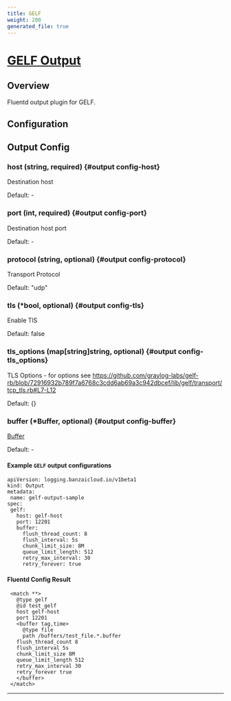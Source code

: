 ```yaml
---
title: GELF
weight: 200
generated_file: true
---
```


# [GELF Output](https://github.com/hotschedules/fluent-plugin-gelf-hs)
## Overview
 Fluentd output plugin for GELF.

## Configuration
## Output Config

### host (string, required) {#output config-host}

Destination host<br>

Default: -

### port (int, required) {#output config-port}

Destination host port<br>

Default: -

### protocol (string, optional) {#output config-protocol}

Transport Protocol <br>

Default:  "udp"

### tls (*bool, optional) {#output config-tls}

Enable TlS <br>

Default:  false

### tls_options (map[string]string, optional) {#output config-tls_options}

TLS Options  - for options see https://github.com/graylog-labs/gelf-rb/blob/72916932b789f7a6768c3cdd6ab69a3c942dbcef/lib/gelf/transport/tcp_tls.rb#L7-L12<br>

Default:  {}

### buffer (*Buffer, optional) {#output config-buffer}

[Buffer](../buffer/)<br>

Default: -



 #### Example `GELF` output configurations
 ```
apiVersion: logging.banzaicloud.io/v1beta1
kind: Output
metadata:
  name: gelf-output-sample
spec:
  gelf:
    host: gelf-host
    port: 12201
    buffer:
      flush_thread_count: 8
      flush_interval: 5s
      chunk_limit_size: 8M
      queue_limit_length: 512
      retry_max_interval: 30
      retry_forever: true
 ```

 #### Fluentd Config Result
 ```
  <match **>
	@type gelf
	@id test_gelf
	host gelf-host
	port 12201
	<buffer tag,time>
	  @type file
	  path /buffers/test_file.*.buffer
    flush_thread_count 8
    flush_interval 5s
    chunk_limit_size 8M
    queue_limit_length 512
    retry_max_interval 30
    retry_forever true
	</buffer>
  </match>
 ```

---
